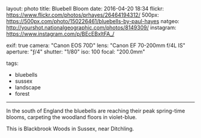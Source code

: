 layout: photo
title: Bluebell Bloom
date: 2016-04-20 18:34
flickr: https://www.flickr.com/photos/prhayes/26464194312/
500px: https://500px.com/photo/150226461/bluebells-by-paul-hayes
natgeo: http://yourshot.nationalgeographic.com/photos/8149309/
instagram: https://www.instagram.com/p/BEcEBxltFA_/

exif: true
camera: "Canon EOS 70D"
lens: "Canon EF 70-200mm f/4L IS"
aperture: "ƒ/4"
shutter: "1/80"
iso: 100
focal: "200.0mm"

tags:
  - bluebells
  - sussex
  - landscape
  - forest
---

In the south of England the bluebells are reaching their peak spring-time blooms, carpeting the woodland floors in violet-blue.

This is Blackbrook Woods in Sussex, near Ditchling.
